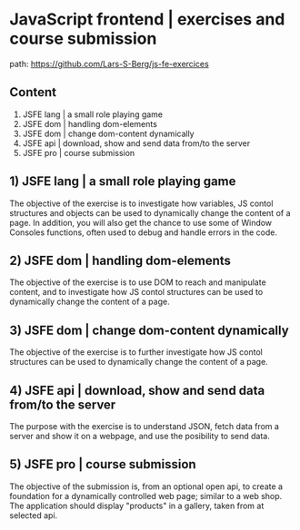 # JavaScript frontend | exercises and course submission

path: <https://github.com/Lars-S-Berg/js-fe-exercices>

## Content

1. JSFE lang | a small role playing game
2. JSFE dom  | handling dom-elements
3. JSFE dom  | change dom-content dynamically
4. JSFE api  | download, show and send data from/to the server
5. JSFE pro  | course submission

## 1) JSFE lang | a small role playing game

The objective of the exercise is to investigate how variables, JS contol structures and objects can be used to dynamically change the content of a page. In addition, you will also get the chance to use some of Window Consoles functions, often used to debug and handle errors in the code.

## 2) JSFE dom | handling dom-elements

The objective of the exercise is to use DOM to reach and manipulate content, and to investigate how JS contol structures can be used to dynamically change the content of a page.

## 3) JSFE dom | change dom-content dynamically

The objective of the exercise is to further investigate how JS contol structures can be used to dynamically change the content of a page.

## 4) JSFE api | download, show and send data from/to the server

The purpose with the exercise is to understand JSON, fetch data from a server and show it on a webpage, and use the posibility to send data.

## 5) JSFE pro | course submission

The objective of the submission is, from an optional open api, to create a foundation for a dynamically controlled web page; similar to a web shop. The application should display "products" in a gallery, taken from at selected api.
